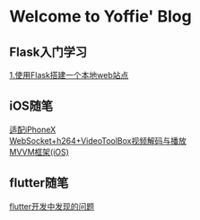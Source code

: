 # Welcome to Yoffie' Blog  

## Flask入门学习  

[1.使用Flask搭建一个本地web站点](https://yoffieyf.github.io/Yoffie/flask/flask01)  
  
## iOS随笔  

[适配iPhoneX](https://yoffieyf.github.io/Yoffie/iOS/iPhoneX适配)  
[WebSocket+h264+VideoToolBox视频解码与播放](https://yoffieyf.github.io/Yoffie/iOS/WebSocket+h264+VideoToolBox)  
[MVVM框架(iOS)](https://yoffieyf.github.io/Yoffie/iOS/MVVM框架(iOS))  

## flutter随笔  

[flutter开发中发现的问题](https://yoffieyf.github.io/Yoffie/flutter/flutter开发中发现的问题)  
